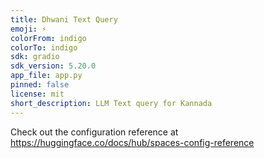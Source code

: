 ```yaml
---
title: Dhwani Text Query
emoji: ⚡
colorFrom: indigo
colorTo: indigo
sdk: gradio
sdk_version: 5.20.0
app_file: app.py
pinned: false
license: mit
short_description: LLM Text query for Kannada
---
```


Check out the configuration reference at https://huggingface.co/docs/hub/spaces-config-reference
